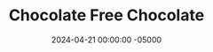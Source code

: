 ---
layout: post
title:  "Chocolate Free Chocolate"
date:   2024-04-21 00:00:00 -05000
categories: 
- Recipes
- Meme Recipes
permalink: /recipes/chocolate-free-chocolate
image: /assets/Food/Meme/Choc Free/choc-free-cover.jpg
ing: chocfree-ing
facts: chocfree-facts
section1: 
start2: 
section2: 
start3: 
section3: 
start4: 
section4: 
start5: 
section5: 
Prep: 5
Rest: 
Cook: 
Source1: 
Source2: 
whisk: https://s.samsungfood.com/JNTh8
tags: 
- no bake
- extra virgin coconut oil
- melted coconut oil
- coconut oil
- cocoa powder
- chocolate
- carob powder
- natural peanut butter
- unsweetened
- chocolate chips
- chopped chocolate
- dark chocolate
Description: This chocolate bar contains (checks notes) ... no chocolate, that can't be right? A normal bar of chocolate consists of half cocoa solids (cocoa powder) and half cocoa fat (cocoa butter). Homemade chocolate tends to swap the cocoa butter for coconut oil though, as the latter is cheaper and easier to come by. I've also swapped the cocoa powder for carob powder here, using its mild sweetness to sweeten the bar. The final product is a 4 oz (113 g) bar of sugar free chocolate that's much cheaper and tastes similar to an 85% dark chocolate
Instructions: 
- Microwave the coconut oil in a medium bowl for about 1:30, until fully melted. Stir in carob until fully combined. Optionally, add a small pinch of salt and some liquid sweetener, such as sugar free syrup, honey, or maple syrup<br><br>

- Transfer to a parchment line bread pan, and refrigerate until hardened, about an hour. Cut into 8 squares, each 1/2 oz (14 g)
---